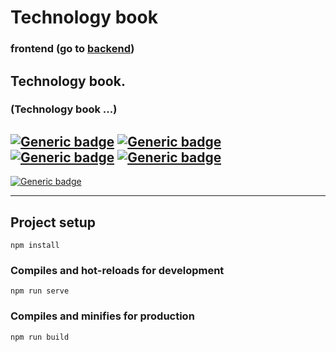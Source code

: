 # Technology book 
### frontend (go to [backend](https://github.com/nijepa/studio88_backend/))

## Technology book.
### (Technology book ...)

## [![Generic badge](https://img.shields.io/badge/HTML-E34F26.svg?style=plastic&logo=HTML5&logoColor=white)](https://developer.mozilla.org/en-US/docs/Web/Guide/HTML/HTML5) [![Generic badge](https://img.shields.io/badge/CSS-blue.svg?style=plastic&logo=CSS3)](https://www.tutorialrepublic.com/css-tutorial/) [![Generic badge](https://img.shields.io/badge/JavaScript-323330.svg?style=plastic&logo=JavaScript)](https://developer.mozilla.org/en-US/docs/Web/JavaScript) [![Generic badge](https://img.shields.io/badge/VUE.js-BRIGHTGREEN.svg?style=plastic&logo=Vue.js)](https://vuejs.org/)

[![Generic badge](https://img.shields.io/badge/Live%20demo%20at-GitHub%20Pages-blueviolet.svg?style=for-the-badge&logo=GitHub)](https://nijepa.github.io/studio88_frontend/#/)

<hr>

## Project setup
```
npm install
```

### Compiles and hot-reloads for development
```
npm run serve
```

### Compiles and minifies for production
```
npm run build
```